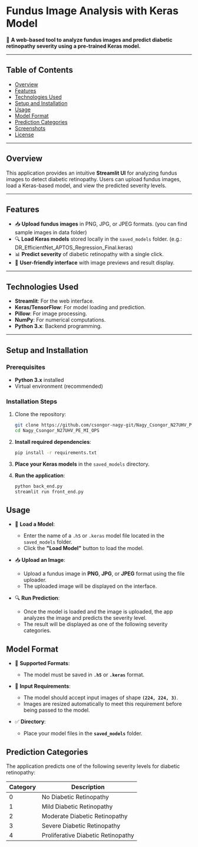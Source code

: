 # **Fundus Image Analysis with Keras Model**

🚀 **A web-based tool to analyze fundus images and predict diabetic retinopathy severity using a pre-trained Keras model.**

---

## **Table of Contents**
- [Overview](#overview)
- [Features](#features)
- [Technologies Used](#technologies-used)
- [Setup and Installation](#setup-and-installation)
- [Usage](#usage)
- [Model Format](#model-format)
- [Prediction Categories](#prediction-categories)
- [Screenshots](#screenshots)
- [License](#license)

---

## **Overview**
This application provides an intuitive **Streamlit UI** for analyzing fundus images to detect diabetic retinopathy. Users can upload fundus images, load a Keras-based model, and view the predicted severity levels.

---

## **Features**
- 📥 **Upload fundus images** in PNG, JPG, or JPEG formats. (you can find sample images in data folder)
- 🔍 **Load Keras models** stored locally in the `saved_models` folder. (e.g.:  DR_EfficientNet_APTOS_Regression_Final.keras)
- 📊 **Predict severity** of diabetic retinopathy with a single click. 
- 🎯 **User-friendly interface** with image previews and result display.

---

## **Technologies Used**
- **Streamlit**: For the web interface.
- **Keras/TensorFlow**: For model loading and prediction.
- **Pillow**: For image processing.
- **NumPy**: For numerical computations.
- **Python 3.x**: Backend programming.

---

## **Setup and Installation**

### Prerequisites
- **Python 3.x** installed
- Virtual environment (recommended)

### Installation Steps
1. Clone the repository:
   ```bash
   git clone https://github.com/csongor-nagy-git/Nagy_Csongor_N27UHV_PE_MI_OPS.git
   cd Nagy_Csongor_N27UHV_PE_MI_OPS

2. **Install required dependencies**:  
    ```bash
    pip install -r requirements.txt
    ```

3. **Place your Keras models** in the `saved_models` directory.  

4. **Run the application**:  
    ```bash
    python back_end.py
    streamlit run front_end.py
    ```

## **Usage**
- 🚀 **Load a Model**:  
   - Enter the name of a `.h5` or `.keras` model file located in the `saved_models` folder.  
   - Click the **"Load Model"** button to load the model.

- 📥 **Upload an Image**:  
   - Upload a fundus image in **PNG**, **JPG**, or **JPEG** format using the file uploader.  
   - The uploaded image will be displayed on the interface.

- 🔍 **Run Prediction**:  
   - Once the model is loaded and the image is uploaded, the app analyzes the image and predicts the severity level.  
   - The result will be displayed as one of the following severity categories.

## **Model Format**
- 📁 **Supported Formats**:  
   - The model must be saved in **`.h5`** or **`.keras`** format.  

- 📐 **Input Requirements**:  
   - The model should accept input images of shape **`(224, 224, 3)`**.  
   - Images are resized automatically to meet this requirement before being passed to the model.

- ✅ **Directory**:  
   - Place your model files in the **`saved_models`** folder.

## **Prediction Categories**
The application predicts one of the following severity levels for diabetic retinopathy:

| **Category** | **Description**                   |
|--------------|-----------------------------------|
| 0            | No Diabetic Retinopathy           |
| 1            | Mild Diabetic Retinopathy         |
| 2            | Moderate Diabetic Retinopathy     |
| 3            | Severe Diabetic Retinopathy       |
| 4            | Proliferative Diabetic Retinopathy|
